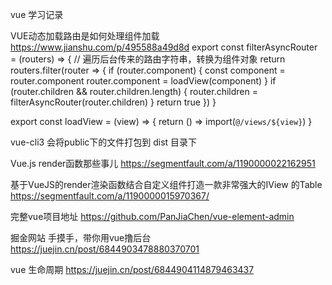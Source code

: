 vue 学习记录


VUE动态加载路由是如何处理组件加载
https://www.jianshu.com/p/495588a49d8d
export const filterAsyncRouter = (routers) => { // 遍历后台传来的路由字符串，转换为组件对象
  return routers.filter(router => {
    if (router.component) {
      const component = router.component
      router.component = loadView(component)
    }
    if (router.children && router.children.length) {
      router.children = filterAsyncRouter(router.children)
    }
    return true
  })
}

export const loadView = (view) => {
  return () => import(`@/views/${view}`)
}


vue-cli3 会将public下的文件打包到 dist 目录下

Vue.js render函数那些事儿 
https://segmentfault.com/a/1190000022162951

基于VueJS的render渲染函数结合自定义组件打造一款非常强大的IView 的Table
https://segmentfault.com/a/1190000015970367/

完整vue项目地址
https://github.com/PanJiaChen/vue-element-admin

掘金网站 手摸手，带你用vue撸后台
https://juejin.cn/post/6844903478880370701

vue 生命周期
https://juejin.cn/post/6844904114879463437